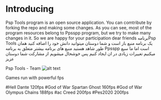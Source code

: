# Introducing 
Psp Tools program is an open source application.
You can comtribute by forking the repo and making some changes.
As you can see, most of the program resources belong to Ppsspp program, but we try to make many changes in it.
So we are happy for your participation dear friends
برنامهPsp Tools 
یک برنامه منبع باز است و شما دوستان میتوانید دانش خود را اضافه کنید
همان طور شاهد هستید منبع های برنامه بیشتر متعلق به برنامه Ppsspp  است اما ما سیع میکنیم تغییرات زیادی در ان ایجاد کنیم 
پس خوشحال میشویم از مشارکت شما دوستان عزیز

Psp Tools - Team 
 ![alt text](https://raw.githubusercontent.com/Ninjacoderhsi/Psp-Tools/main/accreed.png)

Games run with powerful fps

#Hell Dante 120fps
#God of War Spartan Ghost 160fps
#God of War Olympus Chains 188fps
#ac Creed 200fps
#Pes2020 200fps
